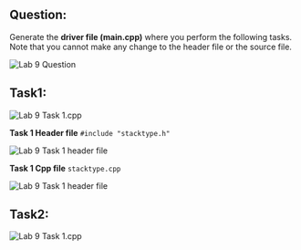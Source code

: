 ## Question:

Generate the **driver file (main.cpp)** where you perform the following tasks. Note that you cannot make any change to
the header file or the source file.

![Lab 9 Question](https://github.com/IAFahim/CSE225/blob/master/C%2B%2B/Lab/Lab_9/Question/task.png)

## Task1:

![Lab 9 Task 1.cpp](https://github.com/IAFahim/CSE225/blob/master/C%2B%2B/Lab/Lab_9/Task_1/main.cpp.png)

**Task 1 Header file**
`#include "stacktype.h"`

![Lab 9 Task 1 header file](https://github.com/IAFahim/CSE225/blob/master/C%2B%2B/Lab/Lab_9/Task_1/stacktype.h.png)

**Task 1 Cpp file**
`stacktype.cpp`

![Lab 9 Task 1 header file](https://github.com/IAFahim/CSE225/blob/master/C%2B%2B/Lab/Lab_9/Task_1/stacktype.cpp.png)

## Task2:

![Lab 9 Task 1.cpp](https://github.com/IAFahim/CSE225/blob/master/C%2B%2B/Lab/Lab_9/Task_2/main.cpp.png)